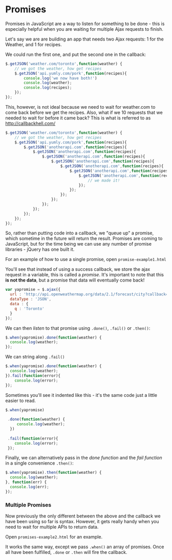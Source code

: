 # Promises

Promises in JavaScript are a way to listen for something to be done - this is especially helpful when you are waiting for multiple Ajax requests to finish. 

Let's say we are are building an app that needs two Ajax requests: 1 for the Weather, and 1 for recipes. 

We could run the first one, and put the second one in the callback:

```js
$.getJSON('weather.com/toronto',function(weather) {
	// we got the weather, how get recipes
	$.getJSON('api.yumly.com/pork',function(recipes){
		console.log('we now have both!')
		console.log(weather);
		console.log(recipes);
	});
});
```

This, however, is not ideal because we need to wait for weather.com to come back before we get the recipes. Also, what if we 10 requests that we needed to wait for before it came back? This is what is referred to as <http://callbackhell.com/>

```js
$.getJSON('weather.com/toronto',function(weather) {
	// we got the weather, how get recipes
	$.getJSON('api.yumly.com/pork',function(recipes){
		$.getJSON('anotherapi.com',function(recipes){
			$.getJSON('anotherapi.com',function(recipes){
				$.getJSON('anotherapi.com',function(recipes){
					$.getJSON('anotherapi.com',function(recipes){
						$.getJSON('anotherapi.com',function(recipes){
							$.getJSON('anotherapi.com',function(recipes){
								$.getJSON('anotherapi.com',function(recipes){
									// we made it!
								});
							});
						});
					});
				});
			});			
		});
	});
});
```

So, rather than putting code into a callback, we "queue up" a promise, which sometime in the future will return the result. Promises are coming to JavaScript, but for the time being we can use any number of promise libraries - jQuery has one built it.

For an example of how to use a single promise, open `promise-example1.html`

You'll see that instead of using a success callback, we store the ajax request in a variable, this is called a _promise_. It's important to note that this **is not the data**, but a promise that data will eventually come back!

```js
var yapromise = $.ajax({
  url : 'http://api.openweathermap.org/data/2.1/forecast/city?callback=?',
  dataType : 'JSON',
  data : {
    q : 'Toronto'
  }
});
```

We can then _listen_ to that promise using `.done()`, `.fail()` or `.then()`:

```js
$.when(yapromise).done(function(weather) {
  console.log(weather);
});
```

We can string along `.fail()`

```js
$.when(yapromise).done(function(weather) {
  console.log(weather);
}).fail(function(error){
	console.log(error);
});
```

Sometimes you'll see it indented like this - it's the same code just a little easier to read.

```js
$.when(yapromise)
 
 .done(function(weather) {
 	 console.log(weather);
  })
 
 .fail(function(error){
	console.log(error);
 });
```

Finally, we can alternatively pass in the _done function_ and the _fail function_ in a single convenience `.then()`:

```js
$.when(yapromise).then(function(weather) {
  console.log(weather);
}, function(err) {
  console.log(err);
});
```


### Multiple Promises

Now previously the only different between the above and the callback we have been using so far is syntax. However, it gets really handy when you need to wait for multiple APIs to return data. 

Open `promises-example2.html` for an example. 

It works the same way, except we pass `.when()` an array of promises. Once all have been fulfilled, `.done` or `.then` will fire the callback.

